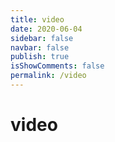 ```yaml
---
title: video
date: 2020-06-04
sidebar: false
navbar: false
publish: true
isShowComments: false
permalink: /video
---
```


# video

<template>
    <div id="app">
        <div class="container">
            <my-video :sources="video.sources" :options="video.options"></my-video>
        </div>
    </div>
</template>

<script>
import myVideo from 'vue-video'
export default {
    data () {
        return {
            video: {
                sources: [{
                    src: 'images/video.mp4',
                    type: 'video/mp4'
                }],
                options: {
                    autoplay: true,
                    volume: 0.6,
                }
            }
        }
    },
    components: {
        myVideo
    }
}
</script>